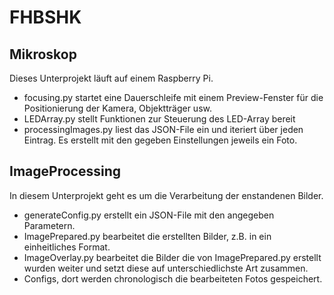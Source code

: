 # FHBSHK

## Mikroskop

Dieses Unterprojekt läuft auf einem Raspberry Pi. 
- focusing.py startet eine Dauerschleife mit einem Preview-Fenster für die Positionierung der Kamera, Objektträger usw.
- LEDArray.py stellt Funktionen zur Steuerung des LED-Array bereit
- processingImages.py liest das JSON-File ein und iteriert über jeden Eintrag. Es erstellt mit den gegeben Einstellungen jeweils ein Foto.

## ImageProcessing

In diesem Unterprojekt geht es um die Verarbeitung der enstandenen Bilder.
- generateConfig.py erstellt ein JSON-File mit den angegeben Parametern.
- ImagePrepared.py bearbeitet die erstellten Bilder, z.B. in ein einheitliches Format.
- ImageOverlay.py bearbeitet die Bilder die von ImagePrepared.py erstellt wurden weiter und setzt diese auf unterschiedlichste Art zusammen.
- Configs, dort werden chronologisch die bearbeiteten Fotos gespeichert. 
